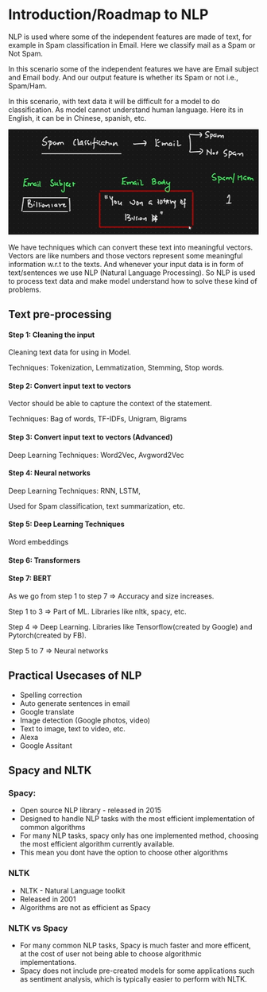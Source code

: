 # Introduction/Roadmap to NLP

NLP is used where some of the independent features are made of text, for example in Spam classification in Email. Here we classify mail as a Spam or Not Spam.

In this scenario some of the independent features we have are Email subject and Email body. And our output feature is whether its Spam or not i.e., Spam/Ham.

In this scenario, with text data it will be difficult for a model to do classification. As model cannot understand human language. Here its in English, it can be in Chinese, spanish, etc.

![](images\1.PNG)

We have techniques which can convert these text into meaningful vectors. Vectors are like numbers and those vectors represent some meaningful information w.r.t to the texts. And whenever your input data is in form of text/sentences we use NLP (Natural Language Processing). So NLP is used to process text data and make model understand how to solve these kind of problems.

## Text pre-processing

#### Step 1: Cleaning the input
Cleaning text data for using in Model. 

Techniques: Tokenization, Lemmatization, Stemming, Stop words. 

#### Step 2: Convert input text to vectors
Vector should be able to capture the context of the statement.

Techniques: Bag of words, TF-IDFs, Unigram, Bigrams

#### Step 3: Convert input text to vectors (Advanced)
Deep Learning Techniques: Word2Vec, Avgword2Vec

#### Step 4: Neural networks
Deep Learning Techniques: RNN, LSTM, 

Used for Spam classification, text summarization, etc.

#### Step 5: Deep Learning Techniques
Word embeddings

#### Step 6: Transformers

#### Step 7: BERT

As we go from step 1 to step 7 => Accuracy and size increases.

Step 1 to 3 => Part of ML. Libraries like nltk, spacy, etc.

Step 4 => Deep Learning. Libraries like Tensorflow(created by Google) and Pytorch(created by FB).

Step 5 to 7 => Neural networks

## Practical Usecases of NLP
- Spelling correction
- Auto generate sentences in email
- Google translate
- Image detection (Google photos, video)
- Text to image, text to video, etc.
- Alexa
- Google Assitant

## Spacy and NLTK

### Spacy:
- Open source NLP library - released in 2015
- Designed to handle NLP tasks with the most efficient implementation of common algorithms
- For many NLP tasks, spacy only has one implemented method, choosing the most efficient algorithm currently available.
- This mean you dont have the option to choose other algorithms

### NLTK
- NLTK - Natural Language toolkit
- Released in 2001
- Algorithms are not as efficient as Spacy

### NLTK vs Spacy

- For many common NLP tasks, Spacy is much faster and more efficent, at the cost of user not being able to choose algorithmic implementations.
- Spacy does not include pre-created models for some applications such as sentiment analysis, which is typically easier to perform with NLTK.


